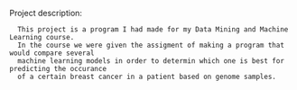 Project description:

      This project is a program I had made for my Data Mining and Machine Learning course.
      In the course we were given the assigment of making a program that would compare several
      machine learning models in order to determin which one is best for predicting the occurance
      of a certain breast cancer in a patient based on genome samples.

